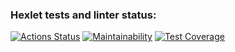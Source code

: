 ### Hexlet tests and linter status:
[![Actions Status](https://github.com/Tiklimovich/java-project-78/actions/workflows/hexlet-check.yml/badge.svg)](https://github.com/Tiklimovich/java-project-78/actions)
[![Maintainability](https://api.codeclimate.com/v1/badges/df21ec207f9177b05451/maintainability)](https://codeclimate.com/github/Tiklimovich/java-project-78/maintainability)
[![Test Coverage](https://api.codeclimate.com/v1/badges/df21ec207f9177b05451/test_coverage)](https://codeclimate.com/github/Tiklimovich/java-project-78/test_coverage)
